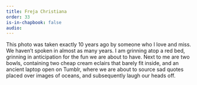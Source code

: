```yaml
---
title: Freja Christiana
order: 33
is-in-chapbook: false
audio: 
---
```

This photo was taken exactly 10 years ago by someone who I love and miss. We haven’t spoken in almost as many years. I am grinning atop a red bed, grinning in anticipation for the fun we are about to have. Next to me are two bowls, containing two cheap cream eclairs that barely fit inside, and an ancient laptop open on Tumblr, where we are about to source sad quotes placed over images of oceans, and subsequently laugh our heads off.

